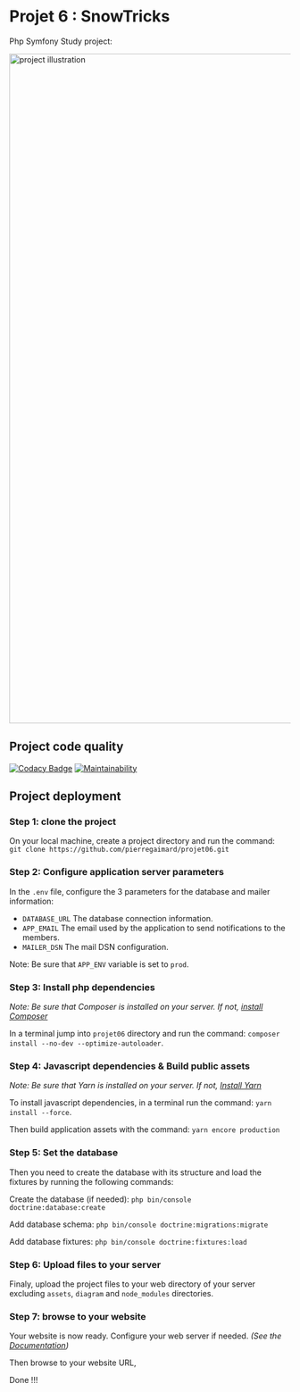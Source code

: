 # Projet 6 : SnowTricks
Php Symfony Study project: 

<img src="https://cdn.pgaimard.fr/projet06/img/github.jpeg" width="1200" alt="project illustration"/>

## Project code quality
[![Codacy Badge](https://app.codacy.com/project/badge/Grade/894553c1cb854929a196dcff964e8ec8)](https://www.codacy.com/gh/pierregaimard/projet06/dashboard?utm_source=github.com&amp;utm_medium=referral&amp;utm_content=pierregaimard/projet06&amp;utm_campaign=Badge_Grade)
[![Maintainability](https://api.codeclimate.com/v1/badges/ecb62290be157bae9623/maintainability)](https://codeclimate.com/github/pierregaimard/projet06/maintainability)

## Project deployment

### Step 1: clone the project
On your local machine, create a project directory and run the command:  
`git clone https://github.com/pierregaimard/projet06.git`

### Step 2: Configure application server parameters
In the `.env` file, configure the 3 parameters for the database and mailer information:

-  `DATABASE_URL` The database connection information.
-  `APP_EMAIL` The email used by the application to send notifications to the members.
-  `MAILER_DSN` The mail DSN configuration.

Note: Be sure that `APP_ENV` variable is set to `prod`.

### Step 3: Install php dependencies
_Note: Be sure that Composer is installed on your server. If not,
[install Composer](https://getcomposer.org/download/)_

In a terminal jump into `projet06` directory and run the command:
`composer install --no-dev --optimize-autoloader`.

### Step 4: Javascript dependencies & Build public assets
_Note: Be sure that Yarn is installed on your server. If not,
[Install Yarn](https://classic.yarnpkg.com/en/docs/install)_

To install javascript dependencies, in a terminal run the command: `yarn install --force`.

Then build application assets with the command: `yarn encore production`

### Step 5: Set the database
Then you need to create the database with its structure and load the fixtures
by running the following commands:

Create the database (if needed): `php bin/console doctrine:database:create`

Add database schema: `php bin/console doctrine:migrations:migrate`

Add database fixtures: `php bin/console doctrine:fixtures:load`

### Step 6: Upload files to your server
Finaly, upload the project files to your web directory of your server excluding
`assets`, `diagram` and `node_modules` directories.

### Step 7: browse to your website
Your website is now ready.
Configure your web server if needed.
_(See the [Documentation](https://symfony.com/doc/4.4/setup/web_server_configuration.html))_

Then browse to your website URL, 

Done !!!